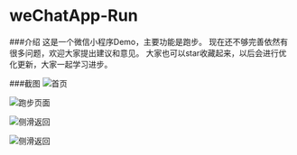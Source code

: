 # weChatApp-Run

###介绍
这是一个微信小程序Demo，主要功能是跑步。
现在还不够完善依然有很多问题，欢迎大家提出建议和意见。
大家也可以star收藏起来，以后会进行优化更新，大家一起学习进步。

###截图
![首页](https://github.com/alanwangmodify/weChatApp-Run/blob/master/pic/home.png)

![跑步页面](https://github.com/alanwangmodify/weChatApp-Run/blob/master/pic/run.png)

![侧滑返回](https://github.com/alanwangmodify/weChatApp-Run/blob/master/pic/slideback.png)

![侧滑返回](https://github.com/alanwangmodify/weChatApp-Run/blob/master/pic/slide.png)
